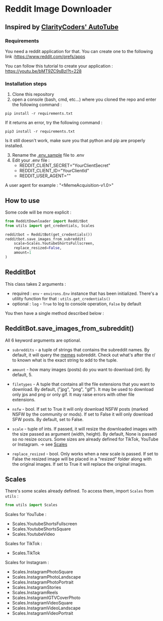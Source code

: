 # Reddit Image Downloader

## Inspired by [ClarityCoders' AutoTube](https://github.com/ClarityCoders/AutoTube)

### Requirements

You need a reddit application for that. You can create one to the following link :https://www.reddit.com/prefs/apps

You can follow this tutorial to create your application : https://youtu.be/bMT9ZC9sBzI?t=228

### Installation steps
 1. Clone this repository
 2. open a console (bash, cmd, etc...) where you cloned the repo and enter the following command :

`pip install -r requirements.txt`

If it returns an error, try the following command :

`pip3 install -r requirements.txt`

Is it still doesn't work, make sure you that python and pip are properly installed.

 3. Rename the [.env_sample](.env_sample) file to .env
 4. Edit your .env file :
    - REDDIT_CLIENT_SECRET="YourClientSecret"
    - REDDIT_CLIENT_ID="YourClientId"
    - REDDIT_USER_AGENT="<AppName-AppVersion>"

A user agent for example : "<MemeAcquisition-v1.0>"

## How to use 

Some code will be more explicit :

````python
from RedditDownloader import RedditBot
from utils import get_credentials, Scales

redditbot = RedditBot(get_credentials())
redditbot.save_images_from_subreddit(
    scale=Scales.YoutubeShortsFullscreen,
    replace_resized=False,
    amount=1
)
````

## RedditBot

This class takes 2 arguments :
 - required : `env` - `environs.Env` instance that has been initialized. There's a utility function for that : 
`utils.get_credentials()`
 - optional : `log` - `True` to log to console operation, `False` by default

You then have a single method described below :

## RedditBot.save_images_from_subreddit()

All 6 keyword arguments are optional.

- `subreddits` - a tuple of strings that contains the subreddit names. By default, it will query the 
[memes](https://www.reddit.com/r/memes/) subreddit. Check out what's after the r/ to known what is the exact string
to add to the tuple.


- `amount` - how many images (posts) do you want to download (int). By default, 5.


- `filetypes` - A tuple that contains all the file extensions that you want to download. By default,
("jpg", "png", "gif"). It may be used to download only jps and png or only gif. It may raise errors with other file extensions.


- `nsfw` - bool. If set to True it will only download NSFW posts (marked NSFW by the community or mods).
If set to False it will only download SFW posts. By default, set to False.


- `scale` - tuple of ints. If passed, it will resize the downloaded images with the size passed as argument
(width, height). By default, None is passed so no resize occurs. Some sizes are already defined for TikTok, YouTube or Instagram. -> see [Scales](#scales)


- `replace_resized` - bool. Only works when a new scale is passed. If set to False the resized image will be placed in 
a "resized" folder along with the original images. If set to True it will replace the original images.


## Scales

There's some scales already defined. To access them, import `Scales` from `utils` :
````python
from utils import Scales
````

Scales for YouTube :
- Scales.YoutubeShortsFullscreen
- Scales.YoutubeShortsSquare
- Scales.YoutubeVideo

Scales for TikTok :
- Scales.TikTok


Scales for Instagram :
- Scales.InstagramPhotoSquare
- Scales.InstagramPhotoLandscape
- Scales.InstagramPhotoPortrait
- Scales.InstagramStories
- Scales.InstagramReels
- Scales.InstagramIGTVCoverPhoto
- Scales.InstagramVideoSquare
- Scales.InstagramVideoLandscape
- Scales.InstagramVideoPortrait

